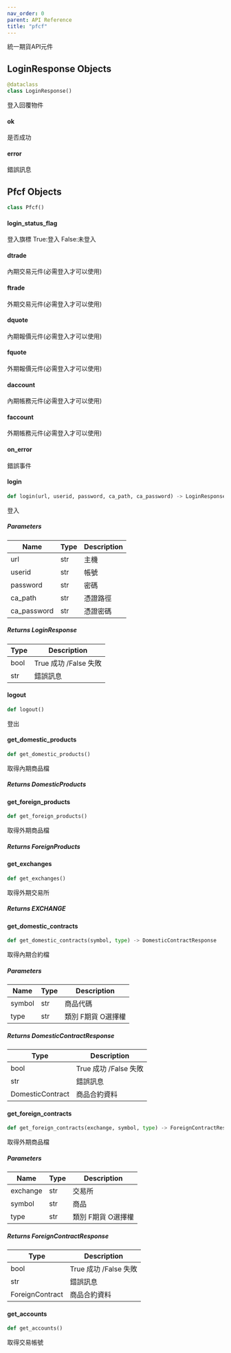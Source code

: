 ```yaml
---  
nav_order: 0
parent: API Reference  
title: "pfcf"
--- 
```

<link rel="stylesheet" href="/assets/css/just-the-docs-custom.css">
統一期貨API元件

<a id="pfcf.LoginResponse"></a>

## LoginResponse Objects

```python
@dataclass
class LoginResponse()
```

登入回覆物件

<a id="pfcf.LoginResponse.ok"></a>

#### ok

是否成功

<a id="pfcf.LoginResponse.error"></a>

#### error

錯誤訊息

<a id="pfcf.Pfcf"></a>

## Pfcf Objects

```python
class Pfcf()
```

<a id="pfcf.Pfcf.login_status_flag"></a>

#### login\_status\_flag

登入旗標 True:登入 False:未登入

<a id="pfcf.Pfcf.dtrade"></a>

#### dtrade

內期交易元件(必需登入才可以使用)

<a id="pfcf.Pfcf.ftrade"></a>

#### ftrade

外期交易元件(必需登入才可以使用)

<a id="pfcf.Pfcf.dquote"></a>

#### dquote

內期報價元件(必需登入才可以使用)

<a id="pfcf.Pfcf.fquote"></a>

#### fquote

外期報價元件(必需登入才可以使用)

<a id="pfcf.Pfcf.daccount"></a>

#### daccount

內期帳務元件(必需登入才可以使用)

<a id="pfcf.Pfcf.faccount"></a>

#### faccount

外期帳務元件(必需登入才可以使用)

<a id="pfcf.Pfcf.on_error"></a>

#### on\_error

錯誤事件

<a id="pfcf.Pfcf.login"></a>

#### login

```python
def login(url, userid, password, ca_path, ca_password) -> LoginResponse
```

登入
##### Parameters 

| Name | Type | Description |
| ------ | ------ | ------------- |
| url|str | 主機 |     
| userid | str | 帳號 |  
| password | str | 密碼 |  
| ca_path | str | 憑證路徑 |   
| ca_password | str | 憑證密碼 |  

##### Returns LoginResponse

| Type | Description |
| ------ | ------------- |
| bool | True 成功 /False 失敗 |    
| str | 錯誤訊息 |

<a id="pfcf.Pfcf.logout"></a>

#### logout

```python
def logout()
```

登出

<a id="pfcf.Pfcf.get_domestic_products"></a>

#### get\_domestic\_products

```python
def get_domestic_products()
```

取得內期商品檔
##### Returns DomesticProducts

<a id="pfcf.Pfcf.get_foreign_products"></a>

#### get\_foreign\_products

```python
def get_foreign_products()
```

取得外期商品檔
##### Returns ForeignProducts

<a id="pfcf.Pfcf.get_exchanges"></a>

#### get\_exchanges

```python
def get_exchanges()
```

取得外期交易所
##### Returns EXCHANGE

<a id="pfcf.Pfcf.get_domestic_contracts"></a>

#### get\_domestic\_contracts

```python
def get_domestic_contracts(symbol, type) -> DomesticContractResponse
```

取得內期合約檔
##### Parameters 

| Name | Type | Description |
| ------ | ------ | ------------- |
| symbol | str | 商品代碼 |         
| type | str | 類別 F期貨 O選擇權 |  

##### Returns DomesticContractResponse

| Type | Description |
| ------ | ------------- |
| bool | True 成功 /False 失敗 |    
| str | 錯誤訊息 |    
| DomesticContract | 商品合約資料 |

<a id="pfcf.Pfcf.get_foreign_contracts"></a>

#### get\_foreign\_contracts

```python
def get_foreign_contracts(exchange, symbol, type) -> ForeignContractResponse
```

取得外期商品檔
##### Parameters 

| Name | Type | Description |
| ------ | ------ | ------------- |
| exchange | str | 交易所 |         
| symbol |str | 商品 |         
| type | str | 類別 F期貨 O選擇權 |         

##### Returns ForeignContractResponse

| Type | Description |
| ------ | ------------- |
| bool | True 成功 /False 失敗 |    
| str | 錯誤訊息 |    
| ForeignContract | 商品合約資料 |

<a id="pfcf.Pfcf.get_accounts"></a>

#### get\_accounts

```python
def get_accounts()
```

取得交易帳號

